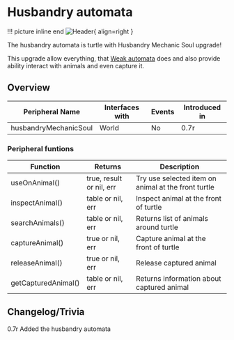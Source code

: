 # Husbandry automata

!!! picture inline end
    ![Header](){ align=right }

The husbandry automata is turtle with Husbandry Mechanic Soul upgrade!

This upgrade allow everything, that [Weak automata](weak_automata.md) does and also provide ability interact with animals and even capture it.

## Overview

| Peripheral Name           | Interfaces with | Events | Introduced in |
| ------------------------- | --------------- | ------ | ------------- |
| husbandryMechanicSoul     | World           | No     | 0.7r          |

### Peripheral funtions

| Function             | Returns                  | Description                                                    |
| -------------------- | ------------------------ | -------------------------------------------------------------- |
| useOnAnimal()        | true, result or nil, err | Try use selected item on animal at the front turtle
| inspectAnimal()      | table or nil, err        | Inspect animal at the front of turtle
| searchAnimals()      | table or nil, err        | Returns list of animals around turtle
| captureAnimal()      | true or nil, err         | Capture animal at the front of turtle
| releaseAnimal()      | true or nil, err         | Release captured animal
| getCapturedAnimal()  | table or nil, err        | Returns information about captured animal

## Changelog/Trivia

0.7r
Added the husbandry automata
